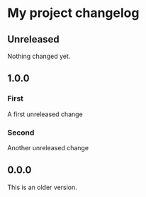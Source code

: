 # My project changelog

## Unreleased

Nothing changed yet.

## 1.0.0

### First

A first unreleased change

### Second

Another unreleased change

## 0.0.0

This is an older version.

